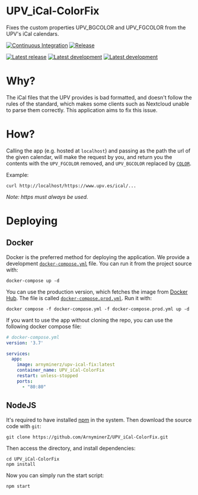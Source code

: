 # UPV_iCal-ColorFix
Fixes the custom properties UPV_BGCOLOR and UPV_FGCOLOR from the UPV's iCal calendars.

[![Continuous Integration][ci-badge]][ci-url]
[![Release][release-badge]][release-url]

[![Latest release][docker-semver-badge]][docker-url]
[![Latest development][docker-date-badge]][docker-url]
[![Latest development][docker-size-badge]][docker-url]

# Why?
The iCal files that the UPV provides is bad formatted, and doesn't follow the rules of the standard, which makes some
clients such as Nextcloud unable to parse them correctly. This application aims to fix this issue.

# How?
Calling the app (e.g. hosted at `localhost`) and passing as the path the url of the given calendar, will make the
request by you, and return you the contents with the `UPV_FGCOLOR` removed, and `UPV_BGCOLOR` replaced by
[`COLOR`](https://icalendar.org/New-Properties-for-iCalendar-RFC-7986/5-9-color-property.html).

Example:
```shell
curl http://localhost/https://www.upv.es/ical/...
```
_Note: https must always be used._

# Deploying
## Docker
Docker is the preferred method for deploying the application. We provide a development
[`docker-compose.yml`](/docker-compose.yml) file. You can run it from the project source with:
```shell
docker-compose up -d
```
You can use the production version, which fetches the image from [Docker Hub][docker-url]. The file is called
[`docker-compose.prod.yml`](/docker-compose.prod.yml). Run it with:
```shell
docker compose -f docker-compose.yml -f docker-compose.prod.yml up -d
```

If you want to use the app without cloning the repo, you can use the following docker compose file:
```yaml
# docker-compose.yml
version: '3.7'

services:
  app:
    image: arnyminerz/upv-ical-fix:latest
    container_name: UPV_iCal-ColorFix
    restart: unless-stopped
    ports:
      - "80:80"
```

## NodeJS
It's required to have installed [npm](https://www.npmjs.com/) in the system. Then download the source code with `git`:
```shell
git clone https://github.com/ArnyminerZ/UPV_iCal-ColorFix.git
```
Then access the directory, and install dependencies:
```shell
cd UPV_iCal-ColorFix
npm install
```
Now you can simply run the start script:
```shell
npm start
```


[ci-badge]: https://img.shields.io/github/actions/workflow/status/ArnyminerZ/UPV_iCal-ColorFix/docker-ci.yml?style=for-the-badge
[release-badge]: https://img.shields.io/github/actions/workflow/status/ArnyminerZ/UPV_iCal-ColorFix/docker-release.yml?style=for-the-badge
[docker-date-badge]: https://img.shields.io/docker/v/arnyminerz/upv-ical-fix?style=for-the-badge
[docker-semver-badge]: https://img.shields.io/docker/v/arnyminerz/upv-ical-fix?style=for-the-badge
[docker-size-badge]: https://img.shields.io/docker/image-size/arnyminerz/upv-ical-fix?style=for-the-badge
[ci-url]: https://github.com/ArnyminerZ/UPV_iCal-ColorFix/actions/workflows/docker-ci.yml
[release-url]: https://github.com/ArnyminerZ/UPV_iCal-ColorFix/actions/workflows/docker-release.yml
[docker-url]: https://hub.docker.com/repository/docker/arnyminerz/upv-ical-fix/general
